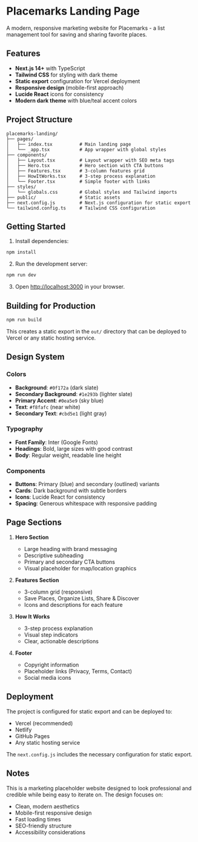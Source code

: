 # Placemarks Landing Page

A modern, responsive marketing website for Placemarks - a list management tool for saving and sharing favorite places.

## Features

- **Next.js 14+** with TypeScript
- **Tailwind CSS** for styling with dark theme
- **Static export** configuration for Vercel deployment
- **Responsive design** (mobile-first approach)
- **Lucide React** icons for consistency
- **Modern dark theme** with blue/teal accent colors

## Project Structure

```
placemarks-landing/
├── pages/
│   ├── index.tsx          # Main landing page
│   └── _app.tsx           # App wrapper with global styles
├── components/
│   ├── Layout.tsx         # Layout wrapper with SEO meta tags
│   ├── Hero.tsx           # Hero section with CTA buttons
│   ├── Features.tsx       # 3-column features grid
│   ├── HowItWorks.tsx     # 3-step process explanation
│   └── Footer.tsx         # Simple footer with links
├── styles/
│   └── globals.css        # Global styles and Tailwind imports
├── public/                # Static assets
├── next.config.js         # Next.js configuration for static export
└── tailwind.config.ts     # Tailwind CSS configuration
```

## Getting Started

1. Install dependencies:
```bash
npm install
```

2. Run the development server:
```bash
npm run dev
```

3. Open [http://localhost:3000](http://localhost:3000) in your browser.

## Building for Production

```bash
npm run build
```

This creates a static export in the `out/` directory that can be deployed to Vercel or any static hosting service.

## Design System

### Colors
- **Background**: `#0f172a` (dark slate)
- **Secondary Background**: `#1e293b` (lighter slate)
- **Primary Accent**: `#0ea5e9` (sky blue)
- **Text**: `#f8fafc` (near white)
- **Secondary Text**: `#cbd5e1` (light gray)

### Typography
- **Font Family**: Inter (Google Fonts)
- **Headings**: Bold, large sizes with good contrast
- **Body**: Regular weight, readable line height

### Components
- **Buttons**: Primary (blue) and secondary (outlined) variants
- **Cards**: Dark background with subtle borders
- **Icons**: Lucide React for consistency
- **Spacing**: Generous whitespace with responsive padding

## Page Sections

1. **Hero Section**
   - Large heading with brand messaging
   - Descriptive subheading
   - Primary and secondary CTA buttons
   - Visual placeholder for map/location graphics

2. **Features Section**
   - 3-column grid (responsive)
   - Save Places, Organize Lists, Share & Discover
   - Icons and descriptions for each feature

3. **How It Works**
   - 3-step process explanation
   - Visual step indicators
   - Clear, actionable descriptions

4. **Footer**
   - Copyright information
   - Placeholder links (Privacy, Terms, Contact)
   - Social media icons

## Deployment

The project is configured for static export and can be deployed to:
- Vercel (recommended)
- Netlify
- GitHub Pages
- Any static hosting service

The `next.config.js` includes the necessary configuration for static export.

## Notes

This is a marketing placeholder website designed to look professional and credible while being easy to iterate on. The design focuses on:
- Clean, modern aesthetics
- Mobile-first responsive design
- Fast loading times
- SEO-friendly structure
- Accessibility considerations
